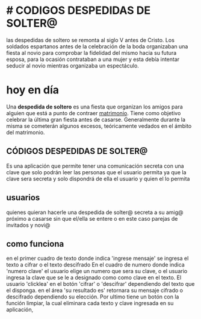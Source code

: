 # # CODIGOS DESPEDIDAS DE SOLTER@
las despedidas de soltero se remonta al siglo V antes de Cristo. Los soldados espartanos antes de la celebración de la boda organizaban una fiesta al novio para comprobar la fidelidad del mismo hacia su futura esposa, para la ocasión contrataban a una mujer y esta debía intentar seducir al novio mientras organizaba un espectáculo.

# hoy en día
Una **despedida de soltero** es una fiesta que organizan los amigos para alguien que está a punto de contraer [matrimonio](https://es.wikipedia.org/wiki/Matrimonio "Matrimonio"). Tiene como objetivo celebrar la última gran fiesta antes de casarse. Generalmente durante la misma se cometerán algunos excesos, teóricamente vedados en el ámbito del matrimonio.

## CÓDIGOS DESPEDIDAS DE SOLTER@
Es una aplicación que permite tener una comunicación secreta con una clave que solo podrán leer las personas que el usuario permita ya que la clave sera secreta y solo dispondrá de ella el usuario y quien el lo permita



##  usuarios
quienes quieran hacerle una despedida de solter@ secreta a su amig@
próximo a casarse sin que el/ella se entere o en este caso parejas de invitados y novi@

## como funciona
en el primer cuadro de texto donde indica 'ingrese mensaje' se ingresa el texto a cifrar o el texto descifrado En el cuadro de numero donde indica 'numero clave' el usuario elige un numero que sera su clave, o el usuario ingresa la clave que se le a designado como como clave en el texto. El usuario 'clicklea' en el botón 'cifrar' o 'descifrar' dependiendo del texto que el disponga. en el área 'su resultado es' retornara su mensaje cifrado o descifrado dependiendo su elección.
Por ultimo tiene un botón con la función limpiar, la cual eliminara cada texto y clave ingresada en su aplicación,
